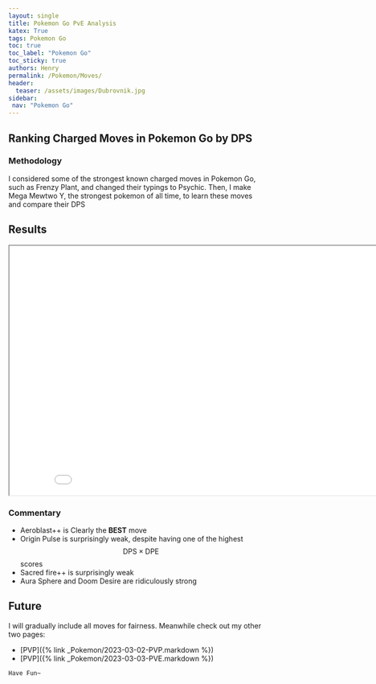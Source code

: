 ```yaml
---
layout: single
title: Pokemon Go PvE Analysis
katex: True
tags: Pokemon Go
toc: true
toc_label: "Pokemon Go"
toc_sticky: true
authors: Henry
permalink: /Pokemon/Moves/
header:
  teaser: /assets/images/Dubrovnik.jpg
sidebar:
 nav: "Pokemon Go"
---
```


## Ranking Charged Moves in Pokemon Go by DPS

### Methodology
I considered some of the strongest known charged moves in Pokemon Go, such as Frenzy Plant, and changed their typings to Psychic. Then, I make Mega Mewtwo Y, the strongest pokemon of all time, to learn these moves and compare their DPS

## Results
<iframe src="/assets/images/Moves1.png" width="868px" height="496px"></iframe>

### Commentary
 - Aeroblast++ is Clearly the **BEST** move
 - Origin Pulse is surprisingly weak, despite having one of the highest $$\text{DPS} \times \text{DPE}$$ scores
 - Sacred fire++ is surprisingly weak
 - Aura Sphere and Doom Desire are ridiculously strong

## Future
I will gradually include all moves for fairness. Meanwhile check out my other two pages:

 - [PVP]({% link _Pokemon/2023-03-02-PVP.markdown %})
 - [PVP]({% link _Pokemon/2023-03-03-PVE.markdown %})

```bash
Have Fun~
```


